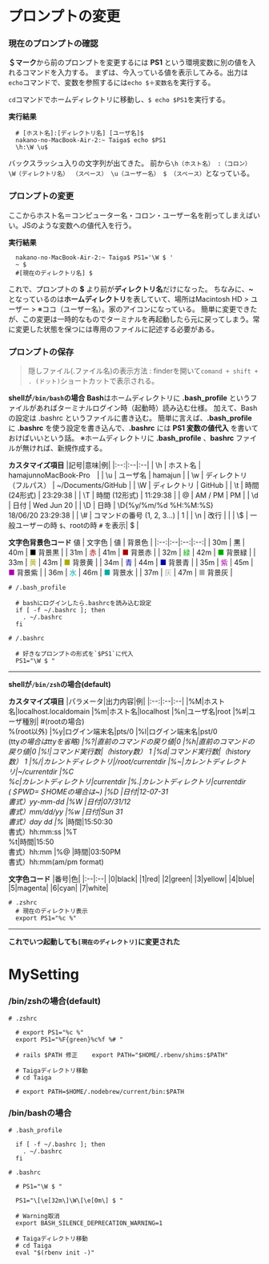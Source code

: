 # プロンプトの変更

  ### 現在のプロンプトの確認
  **＄マーク**から前のプロンプトを変更するには **PS1** という環境変数に別の値を入れるコマンドを入力する。
  まずは、今入っている値を表示してみる。出力は `echo`コマンドで、変数を参照するには`echo $＋変数名`を実行する。

  `cd`コマンドでホームディレクトリに移動し、`$ echo $PS1`を実行する。

  **実行結果**
  ```shell
    # [ホスト名]:[ディレクトリ名] [ユーザ名]$
    nakano-no-MacBook-Air-2:~ Taiga$ echo $PS1
    \h:\W \u$
  ```
  バックスラッシュ入りの文字列が出てきた。
  前から`\h（ホスト名） :（コロン） \W（ディレクトリ名） （スペース） \u（ユーザー名） $ （スペース）`となっている。

  ### プロンプトの変更
  ここからホスト名＝コンピューター名・コロン・ユーザー名を削ってしまえばいい。JSのような変数への値代入を行う。

  **実行結果**
  ```shell
    nakano-no-MacBook-Air-2:~ Taiga$ PS1='\W $ '
    ~ $
    #[現在のディレクトリ名] $
  ```
  これで、プロンプトの **$** より前が**ディレクトリ名**だけになった。
  ちなみに、**~** となっているのは**ホームディレクトリ**を表していて、場所はMacintosh HD > ユーザー > ※ココ（ユーザー名）。家のアイコンになっている。
  簡単に変更できたが、この変更は一時的なものでターミナルを再起動したら元に戻ってしまう。常に変更した状態を保つには専用のファイルに記述する必要がある。

  ### プロンプトの保存
  > 隠しファイル(.ファイル名)の表示方法 : finderを開いて`comand + shift + . (ドット)`ショートカットで表示される。

  **shellが`/bin/bash`の場合**
    **Bash**はホームディレクトリに **.bash_profile** というファイルがあればターミナルログイン時（起動時）読み込む仕様。
    加えて、Bashの設定は .bashrc というファイルに書き込む。
    簡単に言えば、**.bash_profile** に **.bashrc** を使う設定を書き込んで、**.bashrc** には **PS1 変数の値代入** を書いておけばいいという話。
    ※ホームディレクトリに **.bash_profile** 、**bashrc** ファイルが無ければ、新規作成する。

  **カスタマイズ項目**
  |記号|意味|例|
  |:--:|:--|:--|
  | \h | ホスト名 | hamajunnoMacBook-Pro　|
  | \u | ユーザ名 | hamajun |
  | \w | ディレクトリ（フルパス） | ~/Documents/GitHub |
  | \W | ディレクトリ | GitHub |
  | \t | 時間 (24形式) | 23:29:38 |
  | \T | 時間 (12形式) | 11:29:38 |
  | \@ | AM / PM | PM |
  | \d | 日付 | Wed Jun 20 |
  | \D | 日時 | \D{%y/%m/%d %H:%M:%S}<br/>18/06/20 23:29:38 |
  | \\# | コマンドの番号 (1, 2, 3...) | 1 |
  | \n | 改行 | |
  | \\\$ | 一般ユーザーの時 `$`、rootの時 `#` を表示| $ |

  **文字色背景色コード**
   値 | 文字色 | 値 | 背景色 |
  |:--:|:--|:--:|:--:|
  | 30m | <font color="#000000">黒</font> | 40m | <font color="#000000">■ </font>背景黒 |
  | 31m | <font color="#AA0000">赤</font> | 41m | <font color="#AA0000">■ </font>背景赤 |
  | 32m | <font color="#00AA00">緑</font> | 42m | <font color="#00AA00">■ </font>背景緑 |
  | 33m | <font color="#AAAA00">黄</font> | 43m | <font color="#AAAA00">■ </font>背景黄 |
  | 34m | <font color="#0000AA">青</font> | 44m | <font color="#0000AA">■ </font>背景青 |
  | 35m | <font color="#AA00AA">紫</font> | 45m | <font color="#AA00AA">■ </font>背景紫 |
  | 36m | <font color="#00AAAA">水</font> | 46m | <font color="#00AAAA">■ </font>背景水 |
  | 37m | <font color="#AAAAAA">灰</font> | 47m | <font color="#AAAAAA">■ </font>背景灰 |


  ```shell
  # /.bash_profile

    # bashにログインしたら.bashrcを読み込む設定
    if [ -f ~/.bashrc ]; then
      . ~/.bashrc
    fi
  ```

  ``` shell
  # /.bashrc

    # 好きなプロンプトの形式を`$PS1`に代入
    PS1="\W $ "
  ```

---

  **shellが`/bin/zsh`の場合(default)**

   **カスタマイズ項目**
  |パラメータ|出力内容|例|
  |:--:|:--|:--|
  |%M|ホスト名|localhost.localdomain
  |%m|ホスト名|localhost
  |%n|ユーザ名|root
  |%#|ユーザ種別| #(rootの場合)<br>%(root以外)
  |%y|ログイン端末名|pts/0
  |%l|ログイン端末名|pst/0<br>(tty*の場合はttyを省略)
  |%?|直前のコマンドの戻り値|0
  |%h|直前のコマンドの戻り値|0
  |%!|コマンド実行数|（history数）	1
  |%d|コマンド実行数|（history数）	1
  |%/|カレントディレクトリ|/root/currentdir
  |%~|カレントディレクトリ|~/currentdir
  |%C<br>%c|カレントディレクトリ|currentdir
  |%.|カレントディレクトリ|currentdir<br>(＄PWD=＄HOMEの場合は~)
  |%D	|日付|12-07-31<br>書式）yy-mm-dd
  |%W	|日付|07/31/12<br>書式）mm/dd/yy
  |%w	|日付|Sun 31<br>書式）day dd
  |%*	|時間|15:50:30<br>書式）hh:mm:ss
  |%T<br>%t|時間|15:50<br>書式）hh:mm
  |%@	|時間|03:50PM<br>書式）hh:mm(am/pm format)

  **文字色コード**
  |番号|色|
  |:--|:--|
  |0|black|
  |1|red|
  |2|green|
  |3|yellow|
  |4|blue|
  |5|magenta|
  |6|cyan|
  |7|white|


  ```shell
  # .zshrc
    # 現在のディレクトリ表示
    export PS1="%c %"
  ```

---

**これでいつ起動しても`[現在のディレクトリ]`に変更された**

# MySetting
### /bin/zshの場合(default)

  ```shell
  # .zshrc

    # export PS1="%c %"
    export PS1="%F{green}%c%f %# "

    # rails $PATH 修正    export PATH="$HOME/.rbenv/shims:$PATH"

    # Taigaディレクトリ移動
    # cd Taiga

    # export PATH=$HOME/.nodebrew/current/bin:$PATH
  ```

### /bin/bashの場合

  ```shell
  # .bash_profile

    if [ -f ~/.bashrc ]; then
      . ~/.bashrc
    fi
  ```

  ``` shell
  # .bashrc

    # PS1="\W $ "

    PS1="\[\e[32m\]\W\[\e[0m\] $ "

    # Warning取消
    export BASH_SILENCE_DEPRECATION_WARNING=1

    # Taigaディレクトリ移動
    # cd Taiga
    eval "$(rbenv init -)"
  ```
